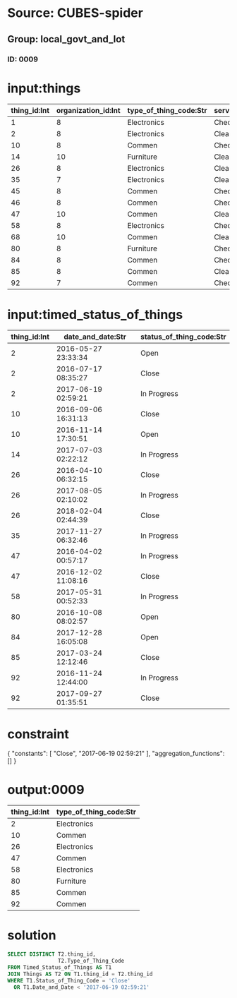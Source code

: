 # Source: CUBES-spider
## Group: local_govt_and_lot
### ID: 0009

# input:things

| thing_id:Int | organization_id:Int | type_of_thing_code:Str | service_type_code:Str | service_details:Str |
|---|---|---|---|---|
| 1 | 8 | Electronics | Check | Unsatisfied |
| 2 | 8 | Electronics | Cleanning | Satisfied |
| 10 | 8 | Commen | Check | Satisfied |
| 14 | 10 | Furniture | Cleanning | Satisfied |
| 26 | 8 | Electronics | Cleanning | Unsatisfied |
| 35 | 7 | Electronics | Cleanning | Satisfied |
| 45 | 8 | Commen | Check | Satisfied |
| 46 | 8 | Commen | Check | Satisfied |
| 47 | 10 | Commen | Cleanning | Satisfied |
| 58 | 8 | Electronics | Check | Satisfied |
| 68 | 10 | Commen | Cleanning | Unsatisfied |
| 80 | 8 | Furniture | Check | Unsatisfied |
| 84 | 8 | Commen | Check | Unsatisfied |
| 85 | 8 | Commen | Cleanning | Unsatisfied |
| 92 | 7 | Commen | Check | Unsatisfied |

# input:timed_status_of_things

| thing_id:Int | date_and_date:Str | status_of_thing_code:Str |
|---|---|---|
| 2 | 2016-05-27 23:33:34 | Open |
| 2 | 2016-07-17 08:35:27 | Close |
| 2 | 2017-06-19 02:59:21 | In Progress |
| 10 | 2016-09-06 16:31:13 | Close |
| 10 | 2016-11-14 17:30:51 | Open |
| 14 | 2017-07-03 02:22:12 | In Progress |
| 26 | 2016-04-10 06:32:15 | Close |
| 26 | 2017-08-05 02:10:02 | In Progress |
| 26 | 2018-02-04 02:44:39 | Close |
| 35 | 2017-11-27 06:32:46 | In Progress |
| 47 | 2016-04-02 00:57:17 | In Progress |
| 47 | 2016-12-02 11:08:16 | Close |
| 58 | 2017-05-31 00:52:33 | In Progress |
| 80 | 2016-10-08 08:02:57 | Open |
| 84 | 2017-12-28 16:05:08 | Open |
| 85 | 2017-03-24 12:12:46 | Close |
| 92 | 2016-11-24 12:44:00 | In Progress |
| 92 | 2017-09-27 01:35:51 | Close |

# constraint

{
  "constants": [
    "Close",
    "2017-06-19 02:59:21"
  ],
  "aggregation_functions": []
}

# output:0009

| thing_id:Int | type_of_thing_code:Str |
|---|---|
| 2 | Electronics |
| 10 | Commen |
| 26 | Electronics |
| 47 | Commen |
| 58 | Electronics |
| 80 | Furniture |
| 85 | Commen |
| 92 | Commen |

# solution

```sql
SELECT DISTINCT T2.thing_id,
                T2.Type_of_Thing_Code
FROM Timed_Status_of_Things AS T1
JOIN Things AS T2 ON T1.thing_id = T2.thing_id
WHERE T1.Status_of_Thing_Code = 'Close'
  OR T1.Date_and_Date < '2017-06-19 02:59:21'
```

